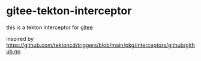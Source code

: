 # gitee-tekton-interceptor

this is a tekton interceptor for [gitee](https://gitee.com)

inspired by https://github.com/tektoncd/triggers/blob/main/pkg/interceptors/github/github.go
